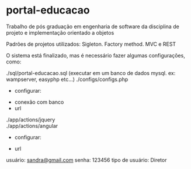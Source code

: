 # portal-educacao
Trabalho de pós graduação em engenharia de software da disciplina de projeto e implementação orientado a objetos

Padrões de projetos utilizados:
Sigleton.
Factory method.
MVC e REST

O sistema está finalizado, mas é necessário fazer algumas configurações, como:

./sql/portal-educacao.sql (executar em um banco de dados mysql. ex: wampserver, easyphp etc...)
./configs/configs.php 

- configurar: 
* conexão com banco
* url

./app/actions/jquery  
./app/actions/angular

- configurar: 
* url

usuário: sandra@gmail.com
senha: 123456
tipo de usuário: Diretor

